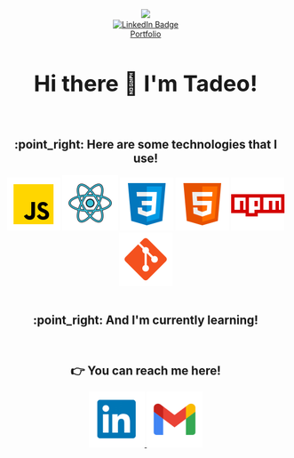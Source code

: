 <div id="header" align="center">
  <img src="https://media.giphy.com/media/M9gbBd9nbDrOTu1Mqx/giphy.gif" width="100"/>
</div>
<div id="badges" align="center">
  <div> 
     <a href="https://www.linkedin.com/in/tadeo-maddonni-899836236/" target="blank">
        <img src="https://img.shields.io/badge/LinkedIn-white?style=for-the-badge&logo=linkedin&logoColor=black" alt="LinkedIn Badge"/>
    </a>
  </div>
  <div> 
    <a href="https://portfolio-tadeomaddonni.vercel.app/" target="blank" style="color:#white">
      Portfolio
    </a>
  </div>

</div>

### <div align="center" > <h1 style="font-size: 40px"> Hi there 👋 I'm Tadeo! </h1></div>

<br>
  <h2 align="center"> :point_right: Here are some technologies that I use! </h2>
    <div align="center">
      <img src="https://github.com/chandan-reddy-k/chandan-reddy-k/blob/d666ad4ef19988798403524599be0d10f516f0af/assets/js.png">
      <img src="https://github.com/chandan-reddy-k/chandan-reddy-k/blob/d666ad4ef19988798403524599be0d10f516f0af/assets/react.png">
      <img src="https://github.com/chandan-reddy-k/chandan-reddy-k/blob/d666ad4ef19988798403524599be0d10f516f0af/assets/css.png">
      <img src="https://github.com/chandan-reddy-k/chandan-reddy-k/blob/d666ad4ef19988798403524599be0d10f516f0af/assets/html.png">
      <img src="https://github.com/chandan-reddy-k/chandan-reddy-k/blob/d666ad4ef19988798403524599be0d10f516f0af/assets/npm.png">
      <img src="https://github.com/chandan-reddy-k/chandan-reddy-k/blob/d666ad4ef19988798403524599be0d10f516f0af/assets/git.png">
    </div>

<br>

  <h2 align="center"> :point_right: And I'm currently learning! </h2>
  
  <div align="center"> 
    
  </div>

<br>

  <h2 align="center"> 👉 You can reach me here! </h2>
  
  <div align="center">
     <a href="https://www.linkedin.com/in/tadeo-maddonni-899836236/" target="blank">
     <img width="100px" height="100px" src="https://github.com/TadeMaddonni/TadeMaddonni/blob/e52a0bf883690cbca7b83dce5963dbd02a9dbdd9/assets/Linkedin-logo-1-550x550-300x300%20(1).png">
     </a>
     <a href="mailto:tadeomaddonni@gmail.com"> 
      <img width="100px" height="100px" src="https://github.com/TadeMaddonni/TadeMaddonni/blob/b1d5820fee632c5694b2519a0f3e714158ebda1c/assets/gmail.png">
     </a>
  </div>
